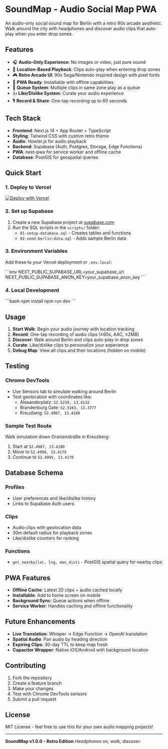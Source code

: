 # SoundMap - Audio Social Map PWA

An audio-only social sound map for Berlin with a retro 90s arcade aesthetic. Walk around the city with headphones and discover audio clips that auto-play when you enter drop zones.

## Features

- 🎧 **Audio-Only Experience**: No images or video, just pure sound
- 📍 **Location-Based Playback**: Clips auto-play when entering drop zones
- 🎮 **Retro Arcade UI**: 90s Sega/Nintendo inspired design with pixel fonts
- 📱 **PWA Ready**: Installable with offline capabilities
- 🎵 **Queue System**: Multiple clips in same zone play as a queue
- 👍 **Like/Dislike System**: Curate your audio experience
- 🎙️ **Record & Share**: One-tap recording up to 60 seconds

## Tech Stack

- **Frontend**: Next.js 14 + App Router + TypeScript
- **Styling**: Tailwind CSS with custom retro theme
- **Audio**: Howler.js for audio playback
- **Backend**: Supabase (Auth, Postgres, Storage, Edge Functions)
- **PWA**: next-pwa for service worker and offline cache
- **Database**: PostGIS for geospatial queries

## Quick Start

### 1. Deploy to Vercel

[![Deploy with Vercel](https://vercel.com/button)](https://vercel.com/new/clone?repository-url=https://github.com/your-username/soundmap-pwa)

### 2. Set up Supabase

1. Create a new Supabase project at [supabase.com](https://supabase.com)
2. Run the SQL scripts in the `scripts/` folder:
   - `01-setup-database.sql` - Creates tables and functions
   - `02-seed-berlin-data.sql` - Adds sample Berlin data

### 3. Environment Variables

Add these to your Vercel deployment or `.env.local`:

\`\`\`env
NEXT_PUBLIC_SUPABASE_URL=your_supabase_url
NEXT_PUBLIC_SUPABASE_ANON_KEY=your_supabase_anon_key
\`\`\`

### 4. Local Development

\`\`\`bash
npm install
npm run dev
\`\`\`

## Usage

1. **Start Walk**: Begin your audio journey with location tracking
2. **Record**: One-tap recording of audio clips (≤60s, AAC, ≤2MB)
3. **Discover**: Walk around Berlin and clips auto-play in drop zones
4. **Curate**: Like/dislike clips to personalize your experience
5. **Debug Map**: View all clips and their locations (hidden on mobile)

## Testing

### Chrome DevTools
- Use Sensors tab to simulate walking around Berlin
- Test geolocation with coordinates like:
  - Alexanderplatz: `52.5219, 13.4132`
  - Brandenburg Gate: `52.5163, 13.3777`
  - Kreuzberg: `52.4987, 13.4180`

### Sample Test Route
Walk simulation down Oranienstraße in Kreuzberg:
1. Start at `52.4987, 13.4180`
2. Move to `52.4990, 13.4175`
3. Continue to `52.4995, 13.4170`

## Database Schema

### Profiles
- User preferences and like/dislike history
- Links to Supabase Auth users

### Clips
- Audio clips with geolocation data
- 30m default radius for playback zones
- Like/dislike counters for ranking

### Functions
- `get_nearby(lat, lng, max_dist)` - PostGIS spatial query for nearby clips

## PWA Features

- **Offline Cache**: Latest 20 clips + audio cached locally
- **Installable**: Add to home screen on mobile
- **Background Sync**: Queue actions when offline
- **Service Worker**: Handles caching and offline functionality

## Future Enhancements

- **Live Translation**: Whisper → Edge Function → OpenAI translation
- **Spatial Audio**: Pan audio by heading direction
- **Expiring Clips**: 30-day TTL to keep map fresh
- **Capacitor Wrapper**: Native iOS/Android with background location

## Contributing

1. Fork the repository
2. Create a feature branch
3. Make your changes
4. Test with Chrome DevTools sensors
5. Submit a pull request

## License

MIT License - feel free to use this for your own audio mapping projects!

---

**SoundMap v1.0.0 - Retro Edition**
*Headphones on, walk, discover.*
